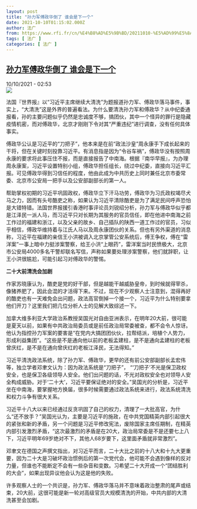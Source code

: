 ```yaml
---
layout: post
title: "孙力军傅政华倒了 谁会是下一个"
date: 2021-10-10T01:15:02.000Z
author: 法广
from: https://www.rfi.fr/cn/%E4%B8%AD%E5%9B%BD/20211010-%E5%AD%99%E5%8A%9B%E5%86%9B%E5%82%85%E6%94%BF%E5%8D%8E%E5%80%92%E4%BA%86-%E8%B0%81%E4%BC%9A%E6%98%AF%E4%B8%8B%E4%B8%80%E4%B8%AA
tags: [ 法广 ]
categories: [ 法广 ]
---
```

<!--1633828502000-->
[孙力军傅政华倒了 谁会是下一个](https://www.rfi.fr/cn/%E4%B8%AD%E5%9B%BD/20211010-%E5%AD%99%E5%8A%9B%E5%86%9B%E5%82%85%E6%94%BF%E5%8D%8E%E5%80%92%E4%BA%86-%E8%B0%81%E4%BC%9A%E6%98%AF%E4%B8%8B%E4%B8%80%E4%B8%AA)
------

<div>
<div>10/10/2021 - 02:53</div><img src="https://s.rfi.fr/media/display/02ba9488-2964-11ec-9fc4-005056bf30b7/2021-10-09T050754Z_442923043_RC226Q9ODE02_RTRMADP_3_CHINA-POLITICS-ANNIVERSARY.JPG"><div >                    <p>法国『世界报』以“习近平主席继续大清洗”为题报道孙力军、傅政华落马事件，事实上，“大清洗”这是外界的普遍看法。为什么要清洗孙力军和傅政华？从中纪委通报看，孙的主要问题似乎仍然是忠诚度不够，搞团伙，其中一个怪异的罪行是隐藏疫情机密，而对傅政华，北京才刚刚下令对其“严重违纪”进行调查，没有任何具体事实。</p><p>傅政华公认是习近平的“刀把子”，他本来是在前“政法沙皇”周永康手下成长起来的干将，但在关键时刻投靠习近平。有消息指是因为“令谷车祸”，傅政华没有按照周永康的要求将此事压住不报，而是直接报告了中南海。根据『南华早报』，为办理周永康案，习近平设置特别小组，傅政华担任组长，绕过中纪委，直接向习近平汇报。可见傅政华得到习信任的程度，他由此成为中共历史上同时兼任北京市委常委、北京市公安局一把手以及公安部副部长的第一人。</p><p>帮助掌权初期的习近平巩固政权，傅政华立下汗马功劳，傅政华为习氏政权竭尽犬马之力，因而有头号酷吏之称，如果认为习近平清除酷吏是为了满足民间呼声恐怕是大错特错。法国世界报援引香港时事评论员刘锐绍分析，孙力军与傅政华似乎都是江泽民一派人马，而习近平只对长期为其服务的官员信任，即在他进中南海之前工作过的福建和浙江，以及父亲的故乡、自己插队的陕西一道工作过的官员，习似乎相信，傅政华维持着与江氏人马以及周永康团伙的关系。但也有另外渠道的消息称，习近平在福建的亲信王小洪被调入北京掌管公安系统后，傅王争权，傅在“雷洋案”一事上暗中力挺涉案警察，给王小洪“上眼药”，雷洋案当时民愤极大，北京市公安局4000多名干警却联名写信，声称如果要处理涉案警察，他们就辞职，让王小洪很尴尬，可能引起习对傅政华的警惕。</p><p><strong>二十大前清洗会加剧</strong></p><p>作家苏晓康认为，酷吏是党的好干部，但是越能干越威胁皇帝，到时候就得宰杀，像猪养肥了，因此会混的才活得下来。不过，现在不少观察人士注意到，混得再好的酷吏也有一天难免会出问题，政法高官倒掉一个接一个，习近平为什么特别要拿他们开刀？这里我们把几位分析人士的见解大致综述一下。</p><p>加拿大维多利亚大学政治系教授吴国光对自由亚洲表示，在明年20大前，很可能是夏天以前，如果有中共政治局委员或是前任政治局常委被查，都不会令人惊讶。他认为指控孙力军案的要害是“在党内大搞团团伙伙，拉帮结派，培植个人势力，形成利益集团”。“这些是不是通向他以前的老板孟建柱，是不是通向孟建柱的老板曾庆红，是不是在通向曾庆红的老板江泽民，无法得知。”</p><p>习近平清洗政法系统，除了孙力军、傅政华，更早的还有前公安部副部长孟宏伟等，独立学者邓聿文认为：因为政法系统是“刀把子”， “‘刀把子’不光是保卫政权安全，也是保卫各级领导人安全。他们出问题的话，不光对政权安全也对领导人安全构成威胁。对于‘二十大’，习近平要保证绝对的安全。”吴国光的分析是，习近平坐在中南海，要掌握地方换届，很多时候需要通过政法系统来进行，政法系统清洗和权力斗争有很大关系。</p><p>习近平十八大以来已经通过反贪巩固了自己的权力，清理了一大批高官，为什么“还不放手？”吴国光认为，主要是习近平的施政，在中共党国精英内部引起很大的紧张和新的矛盾，另一个问题是习近平修改宪法，废除国家主席任期制，在精英内部引发激烈矛盾，“这次最激烈的矛盾是在20大，政治局常委是不是还要七上八下，习近平明年69岁绝对不下，其他人68岁要下，这里面矛盾就非常激烈”。</p><p>邓聿文在德国之声撰文指出，对习近平而言，二十大比之前的十八大和十九大更重要，因为二十大是习破坏政治惯例后的第一次党代会，他可能不会遇到像样的反对力量，但谁也不能断定不会有一些杂音和变数。习希望二十大开成一个“团结胜利的大会”，如果出现异议他会认为这是他的失败。</p><p>许多观察人士的一个共识是，孙力军、傅政华落马并不意味着政治整肃的尾声或结束，20大前，这很可能是新一轮对高级官员大规模清洗的开始，中共内部的大清洗甚至会加剧。</p>                                            <div data-selfpromo-newsletter>    </div>    <div data-selfpromo-app>    </div>                </div>
</div>

